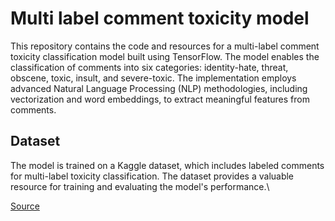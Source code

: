 # Multi label comment toxicity model
This repository contains the code and resources for a multi-label comment toxicity classification model built using TensorFlow. The model enables the classification of comments into six categories: identity-hate, threat, obscene, toxic, insult, and severe-toxic. The implementation employs advanced Natural Language Processing (NLP) methodologies, including vectorization and word embeddings, to extract meaningful features from comments.

## Dataset
The model is trained on a Kaggle dataset, which includes labeled comments for multi-label toxicity classification. The dataset provides a valuable resource for training and evaluating the model's performance.\

[Source]([https://www.kaggle.com/c/jigsaw-toxic-comment-classification-challenge])
